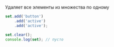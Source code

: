 Удаляет все элементы из множества по одному

```js
set.add('button')
	.add('active')
	.add('active');

set.clear();
console.log(set); // пусто
```